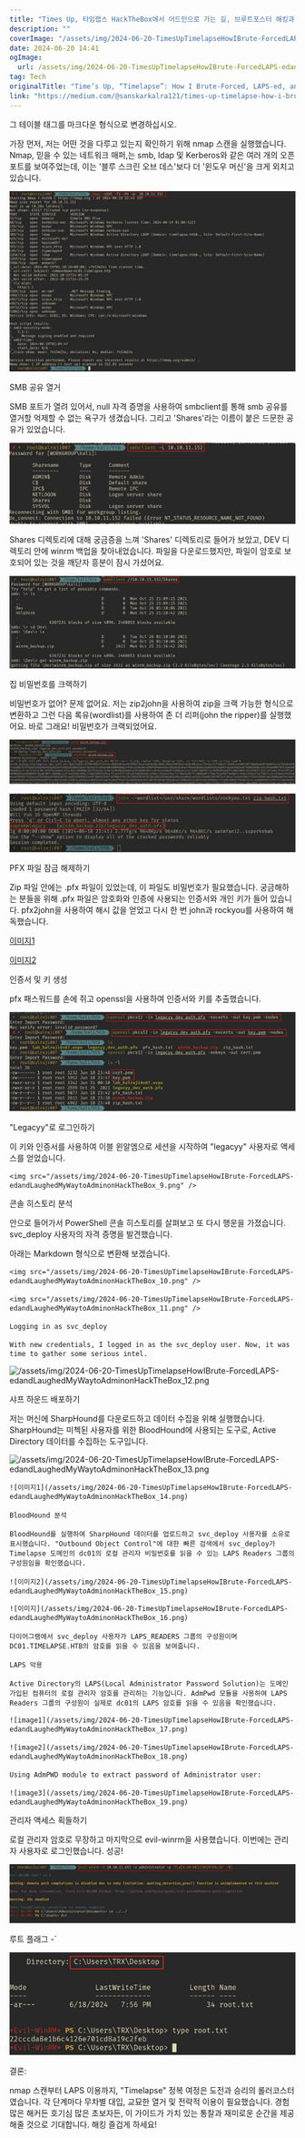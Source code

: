 ```yaml
---
title: "Times Up, 타임랩스 HackTheBox에서 어드민으로 가는 길, 브루트포스터 해킹과 라프스 해킹으로 웃음을 전해보았어"
description: ""
coverImage: "/assets/img/2024-06-20-TimesUpTimelapseHowIBrute-ForcedLAPS-edandLaughedMyWaytoAdminonHackTheBox_0.png"
date: 2024-06-20 14:41
ogImage: 
  url: /assets/img/2024-06-20-TimesUpTimelapseHowIBrute-ForcedLAPS-edandLaughedMyWaytoAdminonHackTheBox_0.png
tag: Tech
originalTitle: "Time’s Up, “Timelapse”: How I Brute-Forced, LAPS-ed, and Laughed My Way to Admin on HackTheBox"
link: "https://medium.com/@sanskarkalra121/times-up-timelapse-how-i-brute-forced-laps-ed-and-laughed-my-way-to-admin-on-hackthebox-fa13f4752fdc"
---
```



그 테이블 태그를 마크다운 형식으로 변경하십시오.

<div class="content-ad"></div>

가장 먼저, 저는 어떤 것을 다루고 있는지 확인하기 위해 nmap 스캔을 실행했습니다. Nmap, 믿을 수 있는 네트워크 매퍼,는 smb, ldap 및 Kerberos와 같은 여러 개의 오픈 포트를 보여주었는데, 이는 '블루 스크린 오브 데스'보다 더 '윈도우 머신'을 크게 외치고 있습니다.

![이미지](/assets/img/2024-06-20-TimesUpTimelapseHowIBrute-ForcedLAPS-edandLaughedMyWaytoAdminonHackTheBox_1.png)

SMB 공유 열거

SMB 포트가 열려 있어서, null 자격 증명을 사용하여 smbclient를 통해 smb 공유를 열거할 억제할 수 없는 욕구가 생겼습니다. 그리고 'Shares'라는 이름이 붙은 드문한 공유가 있었습니다.

<div class="content-ad"></div>

![image1](/assets/img/2024-06-20-TimesUpTimelapseHowIBrute-ForcedLAPS-edandLaughedMyWaytoAdminonHackTheBox_2.png)

Shares 디렉토리에 대해 궁금증을 느껴 'Shares' 디렉토리로 들어가 보았고, DEV 디렉토리 안에 winrm 백업을 찾아내었습니다. 파일을 다운로드했지만, 파일이 암호로 보호되어 있는 것을 깨닫자 흥분이 잠시 가셨어요.

![image2](/assets/img/2024-06-20-TimesUpTimelapseHowIBrute-ForcedLAPS-edandLaughedMyWaytoAdminonHackTheBox_3.png)

<div class="content-ad"></div>

집 비밀번호를 크랙하기

비밀번호가 없어? 문제 없어요. 저는 zip2john을 사용하여 zip을 크랙 가능한 형식으로 변환하고 그런 다음 록유(wordlist)를 사용하여 존 더 리퍼(john the ripper)를 실행했어요. 바로 그래요! 비밀번호가 크랙되었어요.

![이미지](/assets/img/2024-06-20-TimesUpTimelapseHowIBrute-ForcedLAPS-edandLaughedMyWaytoAdminonHackTheBox_4.png)

![이미지](/assets/img/2024-06-20-TimesUpTimelapseHowIBrute-ForcedLAPS-edandLaughedMyWaytoAdminonHackTheBox_5.png)

<div class="content-ad"></div>

PFX 파일 잠금 해제하기

Zip 파일 안에는 .pfx 파일이 있었는데, 이 파일도 비밀번호가 필요했습니다. 궁금해하는 분들을 위해 .pfx 파일은 암호화와 인증에 사용되는 인증서와 개인 키가 들어 있습니다. pfx2john을 사용하여 해시 값을 얻었고 다시 한 번 john과 rockyou를 사용하여 해독했습니다.

[이미지1](/assets/img/2024-06-20-TimesUpTimelapseHowIBrute-ForcedLAPS-edandLaughedMyWaytoAdminonHackTheBox_6.png)

[이미지2](/assets/img/2024-06-20-TimesUpTimelapseHowIBrute-ForcedLAPS-edandLaughedMyWaytoAdminonHackTheBox_7.png)

<div class="content-ad"></div>

인증서 및 키 생성

pfx 패스워드를 손에 쥐고 openssl을 사용하여 인증서와 키를 추출했습니다.

![이미지](/assets/img/2024-06-20-TimesUpTimelapseHowIBrute-ForcedLAPS-edandLaughedMyWaytoAdminonHackTheBox_8.png)

"Legacyy"로 로그인하기

<div class="content-ad"></div>

이 키와 인증서를 사용하여 이블 윈알엠으로 세션을 시작하여 "legacyy" 사용자로 액세스를 얻었습니다.

```
<img src="/assets/img/2024-06-20-TimesUpTimelapseHowIBrute-ForcedLAPS-edandLaughedMyWaytoAdminonHackTheBox_9.png" />
```

콘솔 히스토리 분석

안으로 들어가서 PowerShell 콘솔 히스토리를 살펴보고 또 다시 행운을 가졌습니다. svc_deploy 사용자의 자격 증명을 발견했습니다.

<div class="content-ad"></div>

아래는 Markdown 형식으로 변환해 보겠습니다.

```
<img src="/assets/img/2024-06-20-TimesUpTimelapseHowIBrute-ForcedLAPS-edandLaughedMyWaytoAdminonHackTheBox_10.png" />

<img src="/assets/img/2024-06-20-TimesUpTimelapseHowIBrute-ForcedLAPS-edandLaughedMyWaytoAdminonHackTheBox_11.png" />

Logging in as svc_deploy

With new credentials, I logged in as the svc_deploy user. Now, it was time to gather some serious intel.
```

<div class="content-ad"></div>

![/assets/img/2024-06-20-TimesUpTimelapseHowIBrute-ForcedLAPS-edandLaughedMyWaytoAdminonHackTheBox_12.png](<img src="/assets/img/2024-06-20-TimesUpTimelapseHowIBrute-ForcedLAPS-edandLaughedMyWaytoAdminonHackTheBox_12.png" />)

샤프 하운드 배포하기

저는 머신에 SharpHound를 다운로드하고 데이터 수집을 위해 실행했습니다. SharpHound는 미첵된 사용자를 위한 BloodHound에 사용되는 도구로, Active Directory 데이터를 수집하는 도구입니다.

![/assets/img/2024-06-20-TimesUpTimelapseHowIBrute-ForcedLAPS-edandLaughedMyWaytoAdminonHackTheBox_13.png](<img src="/assets/img/2024-06-20-TimesUpTimelapseHowIBrute-ForcedLAPS-edandLaughedMyWaytoAdminonHackTheBox_13.png" />)

<div class="content-ad"></div>

```
![이미지1](/assets/img/2024-06-20-TimesUpTimelapseHowIBrute-ForcedLAPS-edandLaughedMyWaytoAdminonHackTheBox_14.png)

BloodHound 분석

BloodHound를 실행하여 SharpHound 데이터를 업로드하고 svc_deploy 사용자를 소유로 표시했습니다. "Outbound Object Control"에 대한 빠른 검색에서 svc_deploy가 Timelapse 도메인의 dc01의 로컬 관리자 비밀번호를 읽을 수 있는 LAPS Readers 그룹의 구성원임을 확인했습니다.

![이미지2](/assets/img/2024-06-20-TimesUpTimelapseHowIBrute-ForcedLAPS-edandLaughedMyWaytoAdminonHackTheBox_15.png)
```

<div class="content-ad"></div>

```
![이미지](/assets/img/2024-06-20-TimesUpTimelapseHowIBrute-ForcedLAPS-edandLaughedMyWaytoAdminonHackTheBox_16.png)

다이어그램에서 svc_deploy 사용자가 LAPS_READERS 그룹의 구성원이며 DC01.TIMELAPSE.HTB의 암호를 읽을 수 있음을 보여줍니다.

LAPS 악용

Active Directory의 LAPS(Local Administrator Password Solution)는 도메인 가입된 컴퓨터의 로컬 관리자 암호를 관리하는 기능입니다. AdmPwd 모듈을 사용하여 LAPS Readers 그룹의 구성원이 실제로 dc01의 LAPS 암호를 읽을 수 있음을 확인했습니다.
```

<div class="content-ad"></div>

```
![image1](/assets/img/2024-06-20-TimesUpTimelapseHowIBrute-ForcedLAPS-edandLaughedMyWaytoAdminonHackTheBox_17.png)

![image2](/assets/img/2024-06-20-TimesUpTimelapseHowIBrute-ForcedLAPS-edandLaughedMyWaytoAdminonHackTheBox_18.png)

Using AdmPWD module to extract password of Administrator user:

![image3](/assets/img/2024-06-20-TimesUpTimelapseHowIBrute-ForcedLAPS-edandLaughedMyWaytoAdminonHackTheBox_19.png)
```

<div class="content-ad"></div>

관리자 액세스 획들하기

로컬 관리자 암호로 무장하고 마지막으로 evil-winrm을 사용했습니다. 이번에는 관리자 사용자로 로그인했습니다. 성공!

![이미지](/assets/img/2024-06-20-TimesUpTimelapseHowIBrute-ForcedLAPS-edandLaughedMyWaytoAdminonHackTheBox_20.png)

루트 플래그 -`

<div class="content-ad"></div>

<img src="/assets/img/2024-06-20-TimesUpTimelapseHowIBrute-ForcedLAPS-edandLaughedMyWaytoAdminonHackTheBox_21.png" />

결론:

nmap 스캔부터 LAPS 이용까지, "Timelapse" 정복 여정은 도전과 승리의 롤러코스터였습니다. 각 단계마다 무차별 대입, 교묘한 열거 및 전략적 이용이 필요했습니다. 경험 많은 해커든 호기심 많은 초보자든, 이 가이드가 가치 있는 통찰과 재미로운 순간을 제공해줄 것으로 기대합니다. 해킹 즐겁게 하세요!
